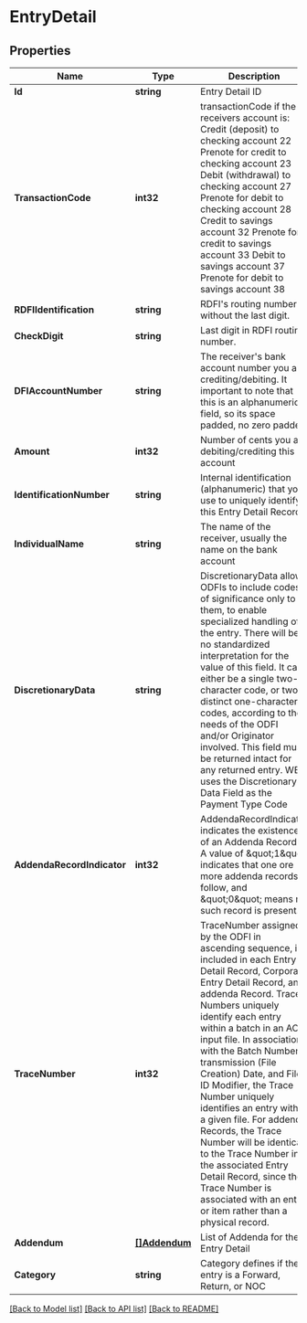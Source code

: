 # EntryDetail

## Properties

Name | Type | Description | Notes
------------ | ------------- | ------------- | -------------
**Id** | **string** | Entry Detail ID | 
**TransactionCode** | **int32** | transactionCode if the receivers account is: Credit (deposit) to checking account 22 Prenote for credit to checking account 23 Debit (withdrawal) to checking account 27 Prenote for debit to checking account 28 Credit to savings account 32 Prenote for credit to savings account 33 Debit to savings account 37 Prenote for debit to savings account 38  | 
**RDFIIdentification** | **string** | RDFI&#39;s routing number without the last digit. | 
**CheckDigit** | **string** | Last digit in RDFI routing number. | 
**DFIAccountNumber** | **string** | The receiver&#39;s bank account number you are crediting/debiting. It important to note that this is an alphanumeric field, so its space padded, no zero padded  | 
**Amount** | **int32** | Number of cents you are debiting/crediting this account | 
**IdentificationNumber** | **string** | Internal identification (alphanumeric) that you use to uniquely identify this Entry Detail Record | [optional] 
**IndividualName** | **string** | The name of the receiver, usually the name on the bank account | 
**DiscretionaryData** | **string** | DiscretionaryData allows ODFIs to include codes, of significance only to them, to enable specialized handling of the entry. There will be no standardized interpretation for the value of this field. It can either be a single two-character code, or two distinct one-character codes, according to the needs of the ODFI and/or Originator involved. This field must be returned intact for any returned entry. WEB uses the Discretionary Data Field as the Payment Type Code  | [optional] 
**AddendaRecordIndicator** | **int32** | AddendaRecordIndicator indicates the existence of an Addenda Record. A value of \&quot;1\&quot; indicates that one ore more addenda records follow, and \&quot;0\&quot; means no such record is present.  | [optional] 
**TraceNumber** | **int32** | TraceNumber assigned by the ODFI in ascending sequence, is included in each Entry Detail Record, Corporate Entry Detail Record, and addenda Record. Trace Numbers uniquely identify each entry within a batch in an ACH input file. In association with the Batch Number, transmission (File Creation) Date, and File ID Modifier, the Trace Number uniquely identifies an entry within a given file. For addenda Records, the Trace Number will be identical to the Trace Number in the associated Entry Detail Record, since the Trace Number is associated with an entry or item rather than a physical record.  | [optional] 
**Addendum** | [**[]Addendum**](Addendum.md) | List of Addenda for the Entry Detail | [optional] 
**Category** | **string** | Category defines if the entry is a Forward, Return, or NOC | [optional] 

[[Back to Model list]](../README.md#documentation-for-models) [[Back to API list]](../README.md#documentation-for-api-endpoints) [[Back to README]](../README.md)


